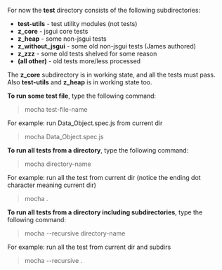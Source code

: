 For now the **test** directory consists of the following subdirectories:

- **test-utils** - test utility modules (not tests)
- **z_core** - jsgui core tests
- **z_heap** - some non-jsgui tests
- **z\_without\_jsgui** - some old non-jsgui tests (James authored)
- **z_zzz** - some old tests shelved for some reason
- **(all other)** - old tests more/less processed

The **z\_core** subdirectory is in working state, and all the tests must pass. Also **test-utils** and **z\_heap** is in working state too.

**To run some test file**, type the following command:
> mocha test-file-name

For example: run Data_Object.spec.js from current dir
> mocha Data_Object.spec.js

**To run all tests from a directory**, type the following command:
> mocha directory-name

For example: run all the test from current dir (notice the ending dot character meaning current dir)
> mocha .

**To run all tests from a directory including subdirectories**, type the following command:
> mocha --recursive directory-name

For example: run all the test from current dir and subdirs
> mocha --recursive .


